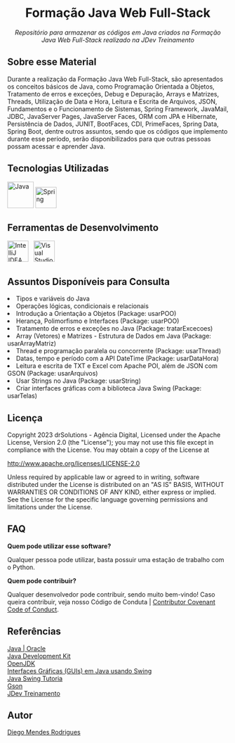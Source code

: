 <h1 align="center">Formação Java Web Full-Stack</h1>
<p align="center"><i>Repositório para armazenar as códigos em Java criados na Formação Java Web Full-Stack 
realizado na JDev Treinamento</i></p>

## Sobre esse Material

Durante a realização da Formação Java Web Full-Stack, são apresentados os conceitos básicos de Java, como
Programação Orientada a Objetos, Tratamento de erros e exceções, Debug e Depuração, Arrays e Matrizes, 
Threads, Utilização de Data e Hora, Leitura e Escrita de Arquivos, JSON, Fundamentos e o Funcionamento de 
Sistemas, Spring Framework, JavaMail, JDBC, JavaServer Pages, JavaServer Faces, ORM com JPA e Hibernate,
Persistência de Dados, JUNIT, BootFaces, CDI, PrimeFaces, Spring Data, Spring Boot, dentre outros assuntos,
sendo que os códigos que implemento durante esse período, serão disponibilizados para que outras pessoas 
possam acessar e aprender Java.

## Tecnologias Utilizadas
<p display="inline-block">
    <img width="60" src="https://cdn.icon-icons.com/icons2/2415/PNG/512/java_original_wordmark_logo_icon_146459.png" alt="Java"/>
    <img width="48" src="https://cdn.freebiesupply.com/logos/large/2x/spring-3-logo-png-transparent.png" alt="Spring"/>
</p>

## Ferramentas de Desenvolvimento
<p display="inline-block">
    <img width="48" src="https://upload.wikimedia.org/wikipedia/commons/thumb/9/9c/IntelliJ_IDEA_Icon.svg/512px-IntelliJ_IDEA_Icon.svg.png" alt="IntelliJ IDEA"/>&nbsp&nbsp
    <img width="48" src="https://upload.wikimedia.org/wikipedia/commons/thumb/9/9a/Visual_Studio_Code_1.35_icon.svg/2048px-Visual_Studio_Code_1.35_icon.svg.png" alt="Visual Studio"/>
</p>

## Assuntos Disponíveis para Consulta
<li>Tipos e variáveis do Java</li>
<li>Operações lógicas, condicionais e relacionais</li>
<li>Introdução a Orientação a Objetos (Package: usarPOO)</li>
<li>Herança, Polimorfismo e Interfaces (Package: usarPOO)</li>
<li>Tratamento de erros e exceções no Java (Package: tratarExcecoes)</li>
<li>Array (Vetores) e Matrizes - Estrutura de Dados em Java (Package: usarArrayMatriz)</li>
<li>Thread e programação paralela ou concorrente (Package: usarThread)</li>
<li>Datas, tempo e período com a API DateTime (Package: usarDataHora)</li>
<li>Leitura e escrita de TXT e Excel com Apache POI, além de JSON com GSON (Package: usarArquivos)</li>
<li>Usar Strings no Java (Package: usarString)</li>
<li>Criar interfaces gráficas com a biblioteca Java Swing (Package: usarTelas)</li>

## Licença

Copyright 2023 drSolutions - Agência Digital, Licensed under the Apache License, Version 2.0 (the "License"); you may not use this file except in compliance with the License. You may obtain a copy of the License at

<a href="http://www.apache.org/licenses/LICENSE-2.0">http://www.apache.org/licenses/LICENSE-2.0</a>

Unless required by applicable law or agreed to in writing, software distributed under the License is distributed on an "AS IS" BASIS, WITHOUT WARRANTIES OR CONDITIONS OF ANY KIND, either express or implied. See the License for the specific language governing permissions and limitations under the License.

## FAQ

**Quem pode utilizar esse software?**

Qualquer pessoa pode utilizar, basta possuir uma estação de trabalho com o Python.

**Quem pode contribuir?**

Qualquer desenvolvedor pode contribuir, sendo muito bem-vindo! Caso queira contribuir, veja nosso Código de Conduta | [Contributor Covenant Code of Conduct](CODE_OF_CONDUCT.md).

## Referências
<p display="inline-block">
    <a href="https://www.java.com/pt-BR/">Java | Oracle</a><br/>
    <a href="https://www.oracle.com/br/java/technologies/downloads/">Java Development Kit</a><br/>
    <a href="https://openjdk.org/">OpenJDK</a><br/>
    <a href="https://www.lncc.br/~rogerio/poo/04a%20-%20Programacao_GUI.pdf">Interfaces Gráficas (GUIs) em Java usando Swing</a><br/>
    <a href="http://www.java2s.com/Tutorials/Java/Java_Swing/index.htm">Java Swing Tutoria</a><br/>
    <a href="https://github.com/google/gson">Gson</a><br/>
    <a href="https://www.jdevtreinamento.com.br/">JDev Treinamento</a>
</p>

## Autor
<a href="https://www.linkedin.com/in/diegomendesrodrigues/">Diego Mendes Rodrigues</a>